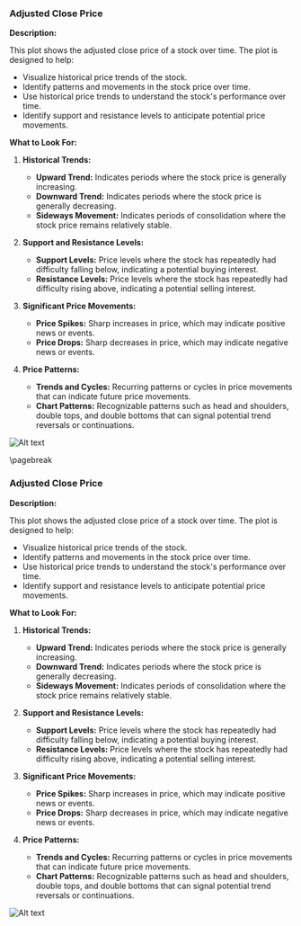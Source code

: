 ### Adjusted Close Price

**Description:** 

This plot shows the adjusted close price of a stock over time. The plot is designed to help:

   - Visualize historical price trends of the stock.
   - Identify patterns and movements in the stock price over time.
   - Use historical price trends to understand the stock's performance over time.
   - Identify support and resistance levels to anticipate potential price movements.

**What to Look For:**

1. **Historical Trends:**
   - **Upward Trend:** Indicates periods where the stock price is generally increasing.
   - **Downward Trend:** Indicates periods where the stock price is generally decreasing.
   - **Sideways Movement:** Indicates periods of consolidation where the stock price remains relatively stable.

2. **Support and Resistance Levels:**
   - **Support Levels:** Price levels where the stock has repeatedly had difficulty falling below, indicating a potential buying interest.
   - **Resistance Levels:** Price levels where the stock has repeatedly had difficulty rising above, indicating a potential selling interest.

3. **Significant Price Movements:**
   - **Price Spikes:** Sharp increases in price, which may indicate positive news or events.
   - **Price Drops:** Sharp decreases in price, which may indicate negative news or events.

4. **Price Patterns:**
   - **Trends and Cycles:** Recurring patterns or cycles in price movements that can indicate future price movements.
   - **Chart Patterns:** Recognizable patterns such as head and shoulders, double tops, and double bottoms that can signal potential trend reversals or continuations.

![Alt text](adjusted_close.png)


\pagebreak

### Adjusted Close Price

**Description:** 

This plot shows the adjusted close price of a stock over time. The plot is designed to help:

   - Visualize historical price trends of the stock.
   - Identify patterns and movements in the stock price over time.
   - Use historical price trends to understand the stock's performance over time.
   - Identify support and resistance levels to anticipate potential price movements.

**What to Look For:**

1. **Historical Trends:**
   - **Upward Trend:** Indicates periods where the stock price is generally increasing.
   - **Downward Trend:** Indicates periods where the stock price is generally decreasing.
   - **Sideways Movement:** Indicates periods of consolidation where the stock price remains relatively stable.

2. **Support and Resistance Levels:**
   - **Support Levels:** Price levels where the stock has repeatedly had difficulty falling below, indicating a potential buying interest.
   - **Resistance Levels:** Price levels where the stock has repeatedly had difficulty rising above, indicating a potential selling interest.

3. **Significant Price Movements:**
   - **Price Spikes:** Sharp increases in price, which may indicate positive news or events.
   - **Price Drops:** Sharp decreases in price, which may indicate negative news or events.

4. **Price Patterns:**
   - **Trends and Cycles:** Recurring patterns or cycles in price movements that can indicate future price movements.
   - **Chart Patterns:** Recognizable patterns such as head and shoulders, double tops, and double bottoms that can signal potential trend reversals or continuations.

![Alt text](adjusted_close.png)

